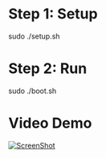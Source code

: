 # Step 1: Setup 
 sudo ./setup.sh
# Step 2: Run
sudo ./boot.sh
# Video Demo
 [![ScreenShot](https://i0.wp.com/thanhle.me/wp-content/uploads/2020/02/bluetooth_mouse_emulate_on_ra%CC%81pberry.jpg)](https://youtu.be/fFpIvjS4AXs)
